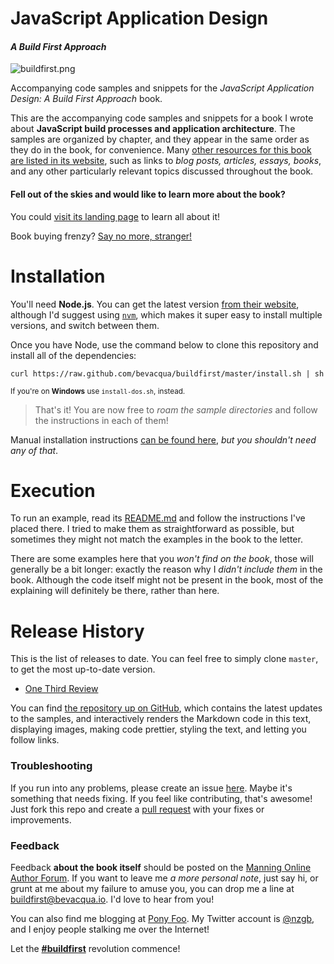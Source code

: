 # JavaScript Application Design
#### _A Build First Approach_

![buildfirst.png][1]

Accompanying code samples and snippets for the _JavaScript Application Design: A Build First Approach_ book.

This are the accompanying code samples and snippets for a book I wrote about **JavaScript build processes and application architecture**. The samples are organized by chapter, and they appear in the same order as they do in the book, for convenience. Many [other resources for this book are listed in its website][2], such as links to _blog posts, articles, essays, books_, and any other particularly relevant topics discussed throughout the book.

#### Fell out of the skies and would like to learn more about the book?

You could [visit its landing page][3] to learn all about it!

Book buying frenzy? [Say no more, stranger!][4]

# Installation

You'll need **Node.js**. You can get the latest version [from their website][5], although I'd suggest using [`nvm`][6], which makes it super easy to install multiple versions, and switch between them.

Once you have Node, use the command below to clone this repository and install all of the dependencies:

```shell
curl https://raw.github.com/bevacqua/buildfirst/master/install.sh | sh
```

<sub>If you're on **Windows** use `install-dos.sh`, instead.</sub>

> That's it! You are now free to _roam the sample directories_ and follow the instructions in each of them!

Manual installation instructions [can be found here][7], _but you shouldn't need any of that_.

# Execution

To run an example, read its [README.md][8] and follow the instructions I've placed there. I tried to make them as straightforward as possible, but sometimes they might not match the examples in the book to the letter.

There are some examples here that you _won't find on the book_, those will generally be a bit longer: exactly the reason why I _didn't include them_ in the book. Although the code itself might not be present in the book, most of the explaining will definitely be there, rather than here.

# Release History

This is the list of releases to date. You can feel free to simply clone `master`, to get the most up-to-date version.

- [One Third Review][9]

You can find [the repository up on GitHub][10], which contains the latest updates to the samples, and interactively renders the Markdown code in this text, displaying images, making code prettier, styling the text, and letting you follow links.

### Troubleshooting

If you run into any problems, please create an issue [here][11]. Maybe it's something that needs fixing. If you feel like contributing, that's awesome! Just fork this repo and create a [pull request][12] with your fixes or improvements.

### Feedback

Feedback **about the book itself** should be posted on the [Manning Online Author Forum][13]. If you want to leave me _a more personal note_, just say hi, or grunt at me about my failure to amuse you, you can drop me a line at [buildfirst@bevacqua.io][14]. I'd love to hear from you!

You can also find me blogging at [Pony Foo][15]. My Twitter account is [@nzgb][16], and I enjoy people stalking me over the Internet!

Let the [**#buildfirst**][17] revolution commence!

  [1]: http://www.gravatar.com/avatar/cee019b251cf09f440b4427541e46cb8.png?s=320
  [2]: http://bevacqua.io/buildfirst/resources "#buildfirst resources"
  [3]: http://bevacqua.io/buildfirst "JavaScript Application Design: A Build First Approach"
  [4]: http://bevacqua.io/bf/book "Get the book from Manning!"
  [5]: http://nodejs.org/download/ "Node.js Downloads"
  [6]: https://github.com/creationix/nvm "Node Version Manager"
  [7]: https://github.com/bevacqua/buildfirst/blob/master/wiki/installation-manual.md "Manual Installation Instructions"
  [8]: README.md "To understand recursion, you must first understand recursion"
  [9]: https://github.com/bevacqua/buildfirst/releases/tag/v0.0.1 "Tagged v0.0.1"
  [10]: https://github.com/bevacqua/buildfirst "JavaScript Application Design Code Sample Repository"
  [11]: https://github.com/bevacqua/buildfirst/issues "JavaScript Application Design Code Sample Repository Issues"
  [12]: https://help.github.com/articles/using-pull-requests "Using Pull Requests"
  [13]: http://www.manning-sandbox.com/forum.jspa?forumID=888 "Author Online Forum for JavaScript Application Design"
  [14]: mailto:buildfirst@bevacqua.io "Contact me by mail"
  [15]: http://blog.ponyfoo.com "Pony Foo"
  [16]: https://twitter.com/nzgb "@nzgb on Twitter"
  [17]: https://twitter.com/#buildfirst "#buildfirst on Twitter"
